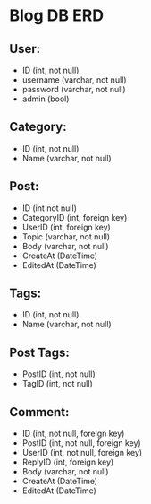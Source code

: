 # Blog DB ERD

## User:
- ID (int, not null)
- username (varchar, not null)
- password (varchar, not null)
- admin (bool)

## Category:
- ID (int, not null)
- Name (varchar, not null)

## Post:
- ID (int not null)
- CategoryID (int, foreign key)
- UserID (int, foreign key)
- Topic (varchar, not null)
- Body (varchar, not null)
- CreateAt (DateTime)
- EditedAt (DateTime)

## Tags:    
- ID (int, not null)
- Name (varchar, not null)

## Post Tags:
- PostID (int, not null)
- TagID (int, not null)

## Comment:
- ID (int, not null, foreign key)
- PostID (int, not null, foreign key)
- UserID (int, not null, foreign key)
- ReplyID (int, foreign key)
- Body (varchar, not null)
- CreateAt (DateTime)
- EditedAt (DateTime)
